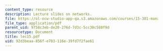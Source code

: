 ```yaml
---
content_type: resource
description: Lecture slides on networks.
file: https://ol-ocw-studio-app-qa.s3.amazonaws.com/courses/15-301-managerial-psychology-fall-2006/92d3beaa856fe703116e39fd7f2fae61_lec15.pdf
file_type: application/pdf
parent_uid: 9758c3eb-de20-276d-7d3c-5cc30c580f9d
resourcetype: Document
title: lec15.pdf
uid: 92d3beaa-856f-e703-116e-39fd7f2fae61
---
```

